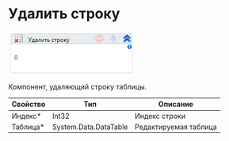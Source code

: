 # Удалить строку

![](<../../../../.gitbook/assets/image (356).png>)

Компонент, удаляющий строку таблицы.

| Свойство  | Тип                   | Описание              |
| --------- | --------------------- | --------------------- |
| Индекс\*  | Int32                 | Индекс строки         |
| Таблица\* | System.Data.DataTable | Редактируемая таблица |

